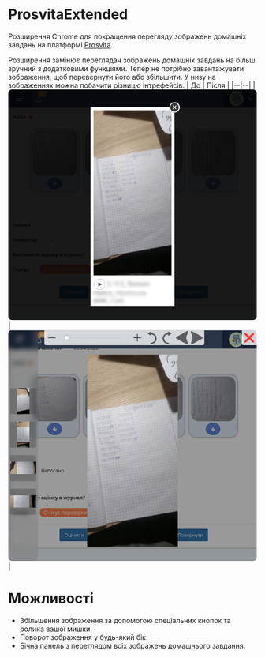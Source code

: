 # ProsvitaExtended
Розширення Chrome для покращення перегляду зображень домашніх завдань на платформі [Prosvita](https:/https://prosvita.net//).

Розширення замінює переглядач зображень домашніх завдань на більш зручний з додатковими функціями. Тепер не потрібно завантажувати зображення, щоб перевернути його або збільшити.
У низу на зображеннях можна побачити різницю інтрефейсів.
| До | Після |
|--|--|
|  ![До](https://github.com/Night-Soft/readme/blob/master/ProsvitaExtended/Before.png)|![Після](https://github.com/Night-Soft/readme/blob/master/ProsvitaExtended/After.png)|

# Можливості
- Збільшення зображення за допомогою спеціальних кнопок та ролика вашої мишки.
- Поворот зображення у будь-який бік.
- Бічна панель з переглядом всіх зображень домашнього завдання.
